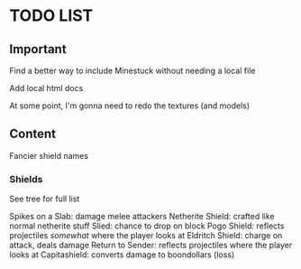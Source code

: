 # TODO LIST #

## Important ##

Find a better way to include Minestuck without needing a local file

Add local html docs

At some point, I'm gonna need to redo the textures (and models)

## Content ##

Fancier shield names

### Shields ###

See tree for full list

Spikes on a Slab: damage melee attackers
Netherite Shield: crafted like normal netherite stuff
Slied: chance to drop on block
Pogo Shield: reflects projectiles *somewhat* where the player looks at
Eldritch Shield: charge on attack, deals damage
Return to Sender: reflects projectiles where the player looks at
Capitashield: converts damage to boondollars (loss)
